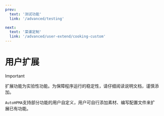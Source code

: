 ```yaml
---
prev:
  text: '测试功能'
  link: '/advanced/testing'

next:
  text: '菜谱定制'
  link: '/advanced/user-extend/cooking-custom'
---
```


# 用户扩展

> [!IMPORTANT]
> 扩展功能为实验性功能。为保障程序运行的稳定性，请仔细阅读说明文档，谨慎添加。

`AutoHPMA`支持部分功能的用户自定义，用户可自行添加素材、编写配置文件来扩展已有功能。
